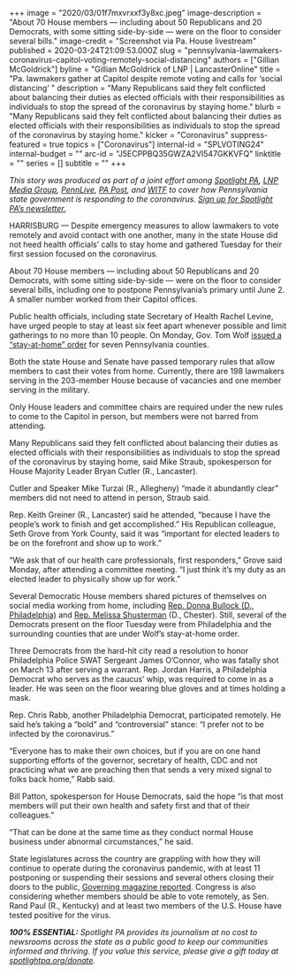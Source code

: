 +++
image = "2020/03/01f7mxvrxxf3y8xc.jpeg"
image-description = "About 70 House members — including about 50 Republicans and 20 Democrats, with some sitting side-by-side — were on the floor to consider several bills."
image-credit = "Screenshot via Pa. House livestream"
published = 2020-03-24T21:09:53.000Z
slug = "pennsylvania-lawmakers-coronavirus-capitol-voting-remotely-social-distancing"
authors = ["Gillian McGoldrick"]
byline = "Gillian McGoldrick of LNP | LancasterOnline"
title = "Pa. lawmakers gather at Capitol despite remote voting and calls for ‘social distancing’ "
description = "Many Republicans said they felt conflicted about balancing their duties as elected officials with their responsibilities as individuals to stop the spread of the coronavirus by staying home."
blurb = "Many Republicans said they felt conflicted about balancing their duties as elected officials with their responsibilities as individuals to stop the spread of the coronavirus by staying home."
kicker = "Coronavirus"
suppress-featured = true
topics = ["Coronavirus"]
internal-id = "SPLVOTING24"
internal-budget = ""
arc-id = "J5ECPPBQ35GWZA2VI547GKKVFQ"
linktitle = ""
series = []
subtitle = ""
+++

<i>This story was produced as part of a joint effort among </i><a href="https://lesspage.com/"><i>Spotlight PA</i></a><i>, </i><a href="https://lancasteronline.com/"><i>LNP Media Group</i></a><i>, </i><a href="https://www.pennlive.com/"><i>PennLive</i></a><i>, </i><a href="https://papost.org/"><i>PA Post</i></a><i>, and </i><a href="https://www.witf.org/"><i>WITF</i></a><i> to cover how Pennsylvania state government is responding to the coronavirus. </i><a href="https://lesspage.com/newsletters"><i>Sign up for Spotlight PA’s newsletter.</i></a>

HARRISBURG — Despite emergency measures to allow lawmakers to vote remotely and avoid contact with one another, many in the state House did not heed health officials’ calls to stay home and gathered Tuesday for their first session focused on the coronavirus.

About 70 House members — including about 50 Republicans and 20 Democrats, with some sitting side-by-side — were on the floor to consider several bills, including one to postpone Pennsylvania’s primary until June 2. A smaller number worked from their Capitol offices.

Public health officials, including state Secretary of Health Rachel Levine, have urged people to stay at least six feet apart whenever possible and limit gatherings to no more than 10 people. On Monday, Gov. Tom Wolf <a href="https://lesspage.com/news/2020/03/pennsylvania-coronavirus-stay-at-home-order-tom-wolf/" target=_blank>issued a “stay-at-home” order</a> for seven Pennsylvania counties.

Both the state House and Senate have passed temporary rules that allow members to cast their votes from home. Currently, there are 198 lawmakers serving in the 203-member House because of vacancies and one member serving in the military.

Only House leaders and committee chairs are required under the new rules to come to the Capitol in person, but members were not barred from attending.

Many Republicans said they felt conflicted about balancing their duties as elected officials with their responsibilities as individuals to stop the spread of the coronavirus by staying home, said Mike Straub, spokesperson for House Majority Leader Bryan Cutler (R., Lancaster).

Cutler and Speaker Mike Turzai (R., Allegheny) “made it abundantly clear” members did not need to attend in person, Straub said.

<script src="https://lesspage.com/embed.js" async></script><div data-spl-embed-version="1" data-spl-src="https://lesspage.com/embeds/donate/"></div>

Rep. Keith Greiner (R., Lancaster) said he attended, “because I have the people’s work to finish and get accomplished.” His Republican colleague, Seth Grove from York County, said it was “important for elected leaders to be on the forefront and show up to work.”

“We ask that of our health care professionals, first responders,” Grove said Monday, after attending a committee meeting. “I just think it’s my duty as an elected leader to physically show up for work.”

Several Democratic House members shared pictures of themselves on social media working from home, including <a href="https://twitter.com/RepDonnaBullock/status/1242455376924033025">Rep. Donna Bullock (D., Philadelphia)</a> and <a href="https://twitter.com/RepShusterman/status/1242467389779759106">Rep. Melissa Shusterman</a> (D., Chester). Still, several of the Democrats present on the floor Tuesday were from Philadelphia and the surrounding counties that are under Wolf’s stay-at-home order.

Three Democrats from the hard-hit city read a resolution to honor Philadelphia Police SWAT Sergeant James O’Connor, who was fatally shot on March 13 after serving a warrant. Rep. Jordan Harris, a Philadelphia Democrat who serves as the caucus’ whip, was required to come in as a leader. He was seen on the floor wearing blue gloves and at times holding a mask.

Rep. Chris Rabb, another Philadelphia Democrat, participated remotely. He said he’s taking a “bold” and “controversial” stance: “I prefer not to be infected by the coronavirus.”

“Everyone has to make their own choices, but if you are on one hand supporting efforts of the governor, secretary of health, CDC and not practicing what we are preaching then that sends a very mixed signal to folks back home,” Rabb said.

Bill Patton, spokesperson for House Democrats, said the hope “is that most members will put their own health and safety first and that of their colleagues.”

“That can be done at the same time as they conduct normal House business under abnormal circumstances,” he said.

State legislatures across the country are grappling with how they will continue to operate during the coronavirus pandemic, with at least 11 postponing or suspending their sessions and several others closing their doors to the public, <a href="https://www.governing.com/now/What-Government-Functions-Other-Than-Schools-Are-Starting-to-Close.html">Governing magazine reported</a>. Congress is also considering whether members should be able to vote remotely, as Sen. Rand Paul (R., Kentucky) and at least two members of the U.S. House have tested positive for the virus.

<i><b>100% ESSENTIAL:</b></i><i> Spotlight PA provides its journalism at no cost to newsrooms across the state as a public good to keep our communities informed and thriving. If you value this service, please give a gift today at </i><a href="https://lesspage.com/donate"><i>spotlightpa.org/donate</i></a><i>.</i>

<script src="https://lesspage.com/embed.js" async></script><div data-spl-embed-version="1" data-spl-src="https://lesspage.com/embeds/tips/?tip_text=Do%20you%20have%20a%20tip%20about%20%3Cb%3Ehow%20Pa.'s%20government%20is%20responding%20to%20the%20coronavirus%3C%2Fb%3E%3F%20Tell%20us."></div>
